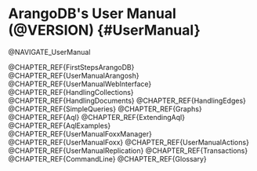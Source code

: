 ArangoDB's User Manual (@VERSION) {#UserManual}
===============================================

@NAVIGATE_UserManual

@CHAPTER_REF{FirstStepsArangoDB}
@CHAPTER_REF{UserManualArangosh}
@CHAPTER_REF{UserManualWebInterface}
@CHAPTER_REF{HandlingCollections}
@CHAPTER_REF{HandlingDocuments}
@CHAPTER_REF{HandlingEdges}
@CHAPTER_REF{SimpleQueries}
@CHAPTER_REF{Graphs}
@CHAPTER_REF{Aql}
@CHAPTER_REF{ExtendingAql}
@CHAPTER_REF{AqlExamples}
@CHAPTER_REF{UserManualFoxxManager}
@CHAPTER_REF{UserManualFoxx}
@CHAPTER_REF{UserManualActions}
@CHAPTER_REF{UserManualReplication}
@CHAPTER_REF{Transactions}
@CHAPTER_REF{CommandLine}
@CHAPTER_REF{Glossary}
